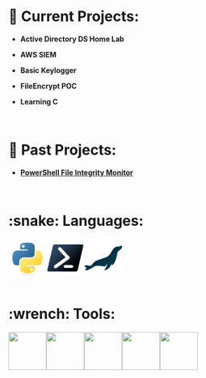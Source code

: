 <h1>🚀 Current Projects:</h1>
  <strong>
    
  - Active Directory DS Home Lab
  
  - AWS SIEM
    
  - Basic Keylogger
  
  - FileEncrypt POC
  
  - Learning C
  </strong>

<br>
<h1>📅 Past Projects:</h1>
<strong>
  
- [PowerShell File Integrity Monitor](https://github.com/sentry64/PowerShell-FIM)
</strong>

<br>
<h1>:snake: Languages:</h1>

<div style="display: flex;">
  <img src="https://github.com/devicons/devicon/blob/master/icons/python/python-original.svg" width="75" height="75">
  <img src="https://raw.githubusercontent.com/devicons/devicon/master/icons/powershell/powershell-original.svg" width="75" height="75">
  <img src="https://github.com/devicons/devicon/blob/master/icons/mariadb/mariadb-original.svg" width="75" height="75">
</div>

<br>
<h1>:wrench: Tools:</h1>

<div style="display: flex;">
  <img src="https://github.com/sentry64/sentry64/blob/main/images/vmware-workstation.png" width="75" height="75">
  <img src="https://github.com/sentry64/sentry64/blob/main/images/kali-linux.png" width="75" height="75">
  <img src="https://github.com/sentry64/sentry64/blob/main/images/wireshark.png" width="75" height="75">
  <img src="https://github.com/sentry64/sentry64/blob/main/images/nmap.png" width="75" height="75">
  <img src="https://github.com/sentry64/sentry64/blob/main/images/metasploit.png" width="75" height="75">
</div>
